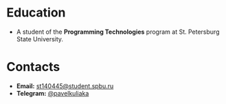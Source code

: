 # Education

- A student of the **Programming Technologies** program at St. Petersburg State University.

# Contacts

- **Email:** st140445@student.spbu.ru
- **Telegram:** [@pavelkuliaka](https://www.t.me/pavelkuliaka)

